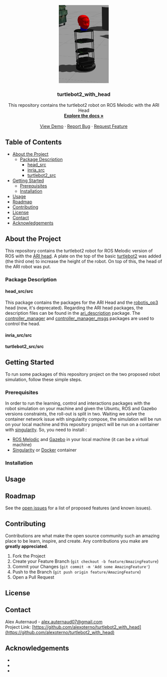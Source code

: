 <!-- [![Contributors][contributors-shield]][contributors-url] -->
<!-- [![Forks][forks-shield]][forks-url] -->
<!-- [![Stargazers][stars-shield]][stars-url] -->
<!-- [![Issues][issues-shield]][issues-url] -->
<!-- [![MIT License][license-shield]][license-url] -->
<!-- [![LinkedIn][linkedin-shield]][linkedin-url] -->


<!-- PROJECT LOGO -->
<div align="center">
  <a href="https://github.com/alexoterno/turtlebot2_with_head">
    <img src="images/turtlebot2_ari_head.png" alt="Logo" width="160" height="250">
  </a>

  <h3 align="center">turtlebot2_with_head</h3>

  <div align="center">
    This repository contains the turtlebot2 robot on ROS Melodic with the ARI Head
    <br />
    <a href="https://github.com/alexoterno/turtlebot2_with_head"><strong>Explore the docs »</strong></a>
    <br />
    <br />
    <a href="https://github.com/alexoterno/turtlebot2_with_head">View Demo</a>
    ·
    <a href="https://github.com/alexoterno/turtlebot2_with_head/issues">Report Bug</a>
    ·
    <a href="https://github.com/alexoterno/turtlebot2_with_head/pulls">Request Feature</a>
  </div>
</div>

<!-- TABLE OF CONTENTS -->
## Table of Contents
* [About the Project](#about-the-project)
  * [Package Description](#package-description)
    * [head_src](#head)
    * [inria_src](#inria)
    * [turtlebot2_src](#turtlebot2)
* [Getting Started](#getting-started)
  * [Prerequisites](#prerequisites)
  * [Installation](#installation)
* [Usage](#usage)
* [Roadmap](#roadmap)
* [Contributing](#contributing)
* [License](#license)
* [Contact](#contact)
* [Acknowledgements](#acknowledgements)

## About the Project
This repository contains the turtlebot2 robot for ROS Melodic version of ROS with the [ARI head](http://wiki.ros.org/Robots/ARI/Tutorials).
A plate on the top of the basic [turtlebot2](http://wiki.ros.org/Robots/TurtleBot) was added (the third one) to increase the height of the robot. On top of this, the head of the ARI robot was put.

### Package Description

#### head_src/src
This package contains the packages for the ARI Head and the [robotis_op3](http://wiki.ros.org/robotis_op3) head (now, it's deprecated).
Regarding the ARI head packages, the description files can be found in the [ari_description](https://github.com/alexoterno/turtlebot2_with_head/tree/master/src/head_src/src/ari_head/ari_description) package. The [controller_manager](https://github.com/alexoterno/turtlebot2_with_head/tree/master/src/head_src/src/ari_head/controller_manager) and [controller_manager_msgs](https://github.com/alexoterno/turtlebot2_with_head/tree/master/src/head_src/src/ari_head/controller_manager_msgs) packages are used to control the head.

#### inria_src/src

#### turtlebot2_src/src


<!-- GETTING STARTED -->

## Getting Started
To run some packages of this repository project on the two proposed robot simulation, follow these simple steps.

### Prerequisites
In order to run the learning, control and interactions packages with the robot simulation on your machine and given the Ubuntu, ROS and Gazebo versions constraints, the roll-out is split in two. Waiting we solve the container network issue with singularity compose, the simulation will be run on your local machine and this repository project will be run on a container with [singularity](https://sylabs.io/guides/3.5/user-guide/). So, you need to install :
* [ROS Melodic](http://wiki.ros.org/melodic/Installation) and [Gazebo](http://gazebosim.org/tutorials?tut=install_ubuntu) in your local machine (it can be a virtual machine)
* [Singularity](https://sylabs.io/guides/3.5/admin-guide/installation.html) or [Docker](https://docs.docker.com/engine/install/ubuntu/) container

### Installation


<!-- USAGE EXAMPLES -->
## Usage

<!-- ROADMAP -->
## Roadmap

See the [open issues](https://github.com/alexoterno/turtlebot2_with_head/issues) for a list of proposed features (and known issues).



<!-- CONTRIBUTING -->
## Contributing

Contributions are what make the open source community such an amazing place to be learn, inspire, and create. Any contributions you make are **greatly appreciated**.

1. Fork the Project
2. Create your Feature Branch (`git checkout -b feature/AmazingFeature`)
3. Commit your Changes (`git commit -m 'Add some AmazingFeature'`)
4. Push to the Branch (`git push origin feature/AmazingFeature`)
5. Open a Pull Request



<!-- LICENSE -->
## License

<!-- Distributed under the MIT License. See `LICENSE` for more information. -->



<!-- CONTACT -->
## Contact

Alex Auternaud  - alex.auternaud07@gmail.com<br/>
Project Link: [https://github.com/alexoterno/turtlebot2_with_head](https://github.com/alexoterno/turtlebot2_with_head)<br/>



<!-- ACKNOWLEDGEMENTS -->
## Acknowledgements

* []()
* []()
* []()


<!-- MARKDOWN LINKS & IMAGES -->
<!-- https://www.markdownguide.org/basic-syntax/#reference-style-links -->
<!-- [contributors-shield]: https://img.shields.io/github/contributors/othneildrew/Best-README-Template.svg?style=flat-square -->
<!-- [contributors-url]: https://gitlab.inria.fr/perception-ral/ari_spring_project/-/project_members -->
<!-- [forks-shield]: https://img.shields.io/github/forks/othneildrew/Best-README-Template.svg?style=flat-square -->
<!-- [forks-url]: https://gitlab.inria.fr/perception-ral/ari_spring_project/-/forks/new -->
<!-- [stars-shield]: https://img.shields.io/github/stars/othneildrew/Best-README-Template.svg?style=flat-square -->
<!-- [stars-url]: https://gitlab.inria.fr/perception-ral/ari_spring_project/-/starrers -->
<!-- [issues-shield]: https://img.shields.io/github/issues/othneildrew/Best-README-Template.svg?style=flat-square -->
<!-- [issues-url]: https://gitlab.inria.fr/perception-ral/ari_spring_project/-/issues -->
<!-- [license-shield]: https://img.shields.io/github/license/othneildrew/Best-README-Template.svg?style=flat-square -->
<!-- [license-url]: https://github.com/othneildrew/Best-README-Template/blob/master/LICENSE.txt -->
<!-- [linkedin-shield]: https://img.shields.io/badge/-LinkedIn-black.svg?style=flat-square&logo=linkedin&colorB=555 -->
<!-- [linkedin-url]: https://linkedin.com/in/othneildrew -->
<!-- [product-screenshot]: images/screenshot.png -->
